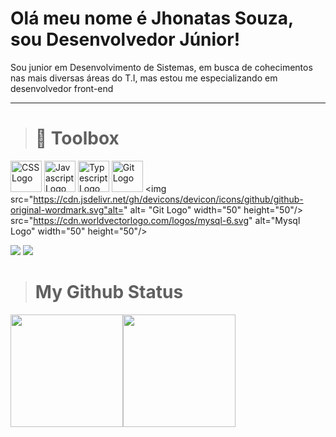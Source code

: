 # Olá meu nome é Jhonatas Souza, sou Desenvolvedor Júnior!

Sou junior em Desenvolvimento de Sistemas, em busca de cohecimentos nas mais diversas áreas do T.I, mas estou me especializando em desenvolvedor front-end

--------

># 🧰 Toolbox

<img src="https://cdn.worldvectorlogo.com/logos/css-3.svg" alt="CSS Logo" width="50" height="50"/>&nbsp;<img src="https://cdn.worldvectorlogo.com/logos/logo-javascript.svg" alt="Javascript Logo" width="50" height="50"/>&nbsp;<img src="https://cdn.worldvectorlogo.com/logos/typescript.svg" alt="Typescript Logo" width="50" height="50"/>&nbsp;<img src="https://cdn.worldvectorlogo.com/logos/git-icon.svg" alt="Git Logo" width="50" height="50"/>&nbsp;<img
src="https://cdn.jsdelivr.net/gh/devicons/devicon/icons/github/github-original-wordmark.svg"alt=" alt= "Git Logo" width="50" height="50"/> src="https://cdn.worldvectorlogo.com/logos/mysql-6.svg" alt="Mysql Logo" width="50" height="50"/>
<div

  <div> 
  <a href = "mailto:jhonatassantos2004@gmail.com"><img src="https://img.shields.io/badge/-Gmail-%23333?style=for-the-badge&logo=gmail&logoColor=white" target="_blank"></a>
  <a href="[https://www.linkedin.com/in/jhonatas-souza-628b0a24a/]" target="_blank"><img src="https://img.shields.io/badge/-LinkedIn-%230077B5?style=for-the-badge&logo=linkedin&logoColor=white" target="_blank"></a> 
  </div>


># My Github Status

<img height="180em" src="https://github-readme-stats.vercel.app/api?username=Jhonatas-2004&show_icons=true&theme=dracula"/><img height="180em" src="https://github-readme-stats.vercel.app/api/top-langs/?username=Jhonatas-2004&layout=compact&langs_count=6&theme=dracula"/>
